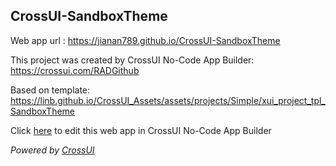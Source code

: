## CrossUI-SandboxTheme
Web app url : https://jianan789.github.io/CrossUI-SandboxTheme

This project was created by CrossUI No-Code App Builder: https://crossui.com/RADGithub

Based on template: https://linb.github.io/CrossUI_Assets/assets/projects/Simple/xui_project_tpl_SandboxTheme

Click [here](https://crossui.com/RADGithub/#!from=github&owner=jianan789&repo=CrossUI-SandboxTheme) to edit this web app in CrossUI No-Code App Builder

<i>Powered by [CrossUI](https://crossui.com)</i>
